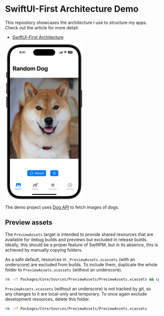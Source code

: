 # SwiftUI-First Architecture Demo

This repository showcases the architecture I use to structure my apps. Check out the article for more detail:

- [SwiftUI-First Architecture](https://apurin.me/articles/swiftui-first/)

<p align=left><img width=256 src=./Assets/Screenshot.png></p>

The demo project uses [Dog API](https://dog.ceo/dog-api/) to fetch images of dogs.

## Preview assets

The `PreviewAssets` target is intended to provide shared resources that are available for debug builds and previews but excluded in release builds. Ideally, this should be a proper feature of SwiftPM, but in its absence, this is achieved by manually copying folders.

As a safe default, resources in `_PreviewAssets.xcassets` (with an underscore) are excluded from builds. To include them, duplicate the whole folder to `PreviewAssets.xcassets` (without an underscore).
```sh
rm -rf Packages/Core/Sources/PreviewAssets/PreviewAssets.xcassets && cp -R Packages/Core/Sources/PreviewAssets/_PreviewAssets.xcassets Packages/Core/Sources/PreviewAssets/PreviewAssets.xcassets
```

`PreviewAssets.xcassets` (without an underscore) is not tracked by git, so any changes to it are local-only and temporary. To once again exclude development resources, delete this folder.
```sh
rm -rf Packages/Core/Sources/PreviewAssets/PreviewAssets.xcassets
```
